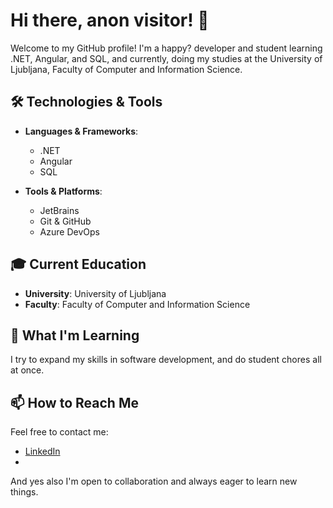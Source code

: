 # Hi there, anon visitor! 👋

Welcome to my GitHub profile! I'm a happy? developer and student learning .NET, Angular, and SQL, and currently, doing my studies at the University of Ljubljana, Faculty of Computer and Information Science.

## 🛠️ Technologies & Tools

- **Languages & Frameworks**: 
  - .NET
  - Angular
  - SQL
      
- **Tools & Platforms**:
  - JetBrains
  - Git & GitHub
  - Azure DevOps

## 🎓 Current Education

- **University**: University of Ljubljana
- **Faculty**: Faculty of Computer and Information Science

## 🌱 What I'm Learning

I try to expand my skills in software development, and do student chores all at once.

## 📫 How to Reach Me

Feel free to contact me:

- [LinkedIn](https://www.linkedin.com/in/nikolasrebrov/)
- 
And yes also I'm open to collaboration and always eager to learn new things.
